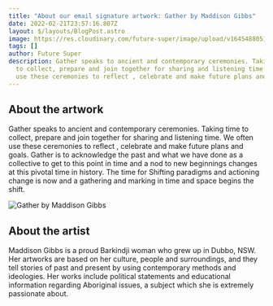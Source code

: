 ```yaml
---
title: "About our email signature artwork: Gather by Maddison Gibbs"
date: 2022-02-21T23:57:16.807Z
layout: $/layouts/BlogPost.astro
image: https://res.cloudinary.com/future-super/image/upload/v1645488051/gather-cropped.png
tags: []
author: Future Super
description: Gather speaks to ancient and contemporary ceremonies. Taking time
  to collect, prepare and join together for sharing and listening time. We often
  use these ceremonies to reflect , celebrate and make future plans and goals.
---
```

## About the artwork

Gather speaks to ancient and contemporary ceremonies. Taking time to collect, prepare and join together for sharing and listening time. We often use these ceremonies to reflect , celebrate and make future plans and goals. Gather is to acknowledge the past and what we have done as a collective to get to this point in time and a nod to new beginnings changes at this pivotal time in history. The time for Shifting paradigms and actioning change is now and a gathering and marking in time and space begins the shift.

![Gather by Maddison Gibbs](https://res.cloudinary.com/future-super/image/upload/v1645488055/gather-uncropped.png "Gather by Maddison Gibbs")

## About the artist

Maddison Gibbs is a proud Barkindji woman who grew up in Dubbo, NSW. Her artworks are based on her culture, people and surroundings, and they tell stories of past and present by using contemporary methods and ideologies. Her works include political statements and educational information regarding Aboriginal issues, a subject which she is extremely passionate about.